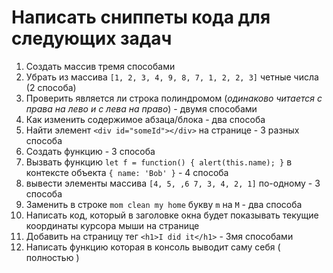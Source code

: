 # Написать сниппеты кода для следующих задач

 1. Создать массив тремя способами
 2. Убрать из массива `[1, 2, 3, 4, 9, 8, 7, 1, 2, 2, 3]` четные числа (2 способа)
 3. Проверить является ли строка полиндромом (*одинаково читается с права на лево и с лева на право*) - двумя способами
 4. Как изменить содержимое абзаца/блока - два способа
 5. Найти элемент `<div id="someId"></div>` на странице - 3 разных способа
 6. Создать функцию - 3 способа
 7. Вызвать функцию `let f = function() { alert(this.name); }` в контексте объекта `{ name: 'Bob' }` - 4 способа
 8. вывести элементы массива `[4, 5, ,6 7, 3, 4, 2, 1]`  по-одному - 3 способа
 9. Заменить в строке `mom clean my home`  букву `m` на `M` - два способа
 10. Написать код, который в заголовке окна будет показывать текущие координаты курсора мыши на странице
 11. Добавить на страницу тег `<h1>I did it</h1>` - 3мя способами
 12. Написать функцию которая в консоль выводит саму себя ( полностью )
 